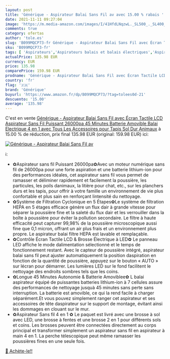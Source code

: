 ```yaml
---
layout: post
title: 'Générique - Aspirateur Balai Sans Fil av avec 15.00 % rabais '
date: 2021-11-11 09:27:04
image: 'https://m.media-amazon.com/images/I/41HfdLNqzwL._SL500_._SL400_.jpg'
comments: true
category: ofertas
author: 'tole.es'
slug: 'B099MQCP73-fr Générique - Aspirateur Balai Sans Fil avec Écran Tactile...'
sku: 'B099MQCP73-fr'
tags: [ 'Aspirateurs','Aspirateurs balais et balais électriques','Aspirateurs, entretien des sols et nettoyeurs de vitres','Cuisine et Maison','générique', ]
actualPrice: 135.98 EUR
currency: EUR
price: 135.98
comparePrice: 159.98 EUR
prodname: 'Générique - Aspirateur Balai Sans Fil avec Écran Tactile LCD  Aspirateur Sans Fil Puissant 26000pa 45 Minutes Batterie Amovible Balai Electrique 4 en 1 avec Tous Les Accessoires pour Tapis  Sol Dur Animaux'
country: 'fr'
flag: '🇫🇷'
brand: 'Générique'
buyurl: 'https://www.amazon.fr/dp/B099MQCP73/?tag=tolees0d-21'
descuento: '15.00'
average: '135.98'
---
```


C'est en vente [Générique - Aspirateur Balai Sans Fil avec Écran Tactile LCD  Aspirateur Sans Fil Puissant 26000pa 45 Minutes Batterie Amovible Balai Electrique 4 en 1 avec Tous Les Accessoires pour Tapis  Sol Dur Animaux](https://www.amazon.fr/dp/B099MQCP73/?tag=tolees0d-21)  à  15.00 % de réduction, prix final  135.98 EUR (original: 159.98 EUR) ici:

[![Générique - Aspirateur Balai Sans Fil av](https://m.media-amazon.com/images/I/41HfdLNqzwL._SL500_._SL400_.jpg)](https://www.amazon.fr/dp/B099MQCP73/?tag=tolees0d-21)

ℹ️:

- ✿Aspirateur sans fil Puissant 26000pa✿Avec un moteur numérique sans fil de 26000pa pour une forte aspiration et une batterie lithium-ion pour des performances idéales, cet aspirateur sans fil vous permet de ramasser et déliminer rapidement et facilement la poussière, les particules, les poils danimaux, la litière pour chat, etc., sur les planchers durs et les tapis, pour offrir à votre famille un environnement de vie plus confortable et plus sain en renforçant lintensité du nettoyage.
- ✿Système de Filtration Cyclonique en 5 Étapes✿Le système de filtration HEPA en 5 étages efficace génère un flux dair à grande vitesse pour séparer la poussière fine et la saleté du flux dair et les verrouiller dans la boîte à poussière pour éviter la pollution secondaire. Le filtre à haute efficacité peut capturer 99,98% de la poussière microscopique aussi fine que 0,1 micron, offrant un air plus frais et un environnement plus propre. Le aspirateur balai filtre HEPA est lavable et remplaçable.
- ✿Contrôle Écran Tactile LCD & Brosse Électrique à LED✿ Le panneau LED affiche le mode dalimentation sélectionné et le temps de fonctionnement restant. Avec le capteur de poussière intégré, aspirateur balai sans fil peut ajuster automatiquement la position daspiration en fonction de la quantité de poussière, appuyez sur le bouton « AUTO » sur lécran pour démarrer. Les lumières LED sur le fond facilitent le nettoyage des endroits sombres tels que les coins.
- ✿Longue 45 Minutes Autonomie & Batterie Amoviblee✿ L balai aspirateur équipé de puissantes batteries lithium-ion à 7 cellules assure des performances de nettoyage jusquà 45 minutes sans perte sans interruption. La batterie est amovible, ce qui la rend facile à charger séparément.Et vous pouvez simplement ranger cet aspirateur et ses accessoires de tête daspirateur sur le support de montage, évitant ainsi les dommages en clouant sur le mur.
- ✿Aspirateur Sans fil 4 en 1 ✿ Le paquet est livré avec une brosse à sol avec LED, une brosse à fentes et une brosse 2 en 1 pour différents sols et coins. Les brosses peuvent être connectées directement au corps principal et transformer simplement un aspirateur sans fil en aspirateur à main 4 en 1. La perche télescopique peut même ramasser les poussières fines en une seule fois.

[🛒 Achète-le!!](https://www.amazon.fr/dp/B099MQCP73/?tag=tolees0d-21)
